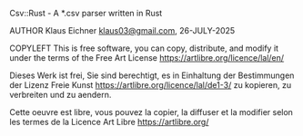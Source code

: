 Csv::Rust - A *.csv parser written in Rust

AUTHOR
Klaus Eichner <klaus03@gmail.com>, 26-JULY-2025

COPYLEFT
This is free software, you can copy, distribute, and modify it under the
terms of the Free Art License https://artlibre.org/licence/lal/en/

Dieses Werk ist frei, Sie sind berechtigt, es in Einhaltung der
Bestimmungen der Lizenz Freie Kunst https://artlibre.org/licence/lal/de1-3/ zu
kopieren, zu verbreiten und zu aendern.

Cette oeuvre est libre, vous pouvez la copier, la diffuser et la modifier
selon les termes de la Licence Art Libre https://artlibre.org/
